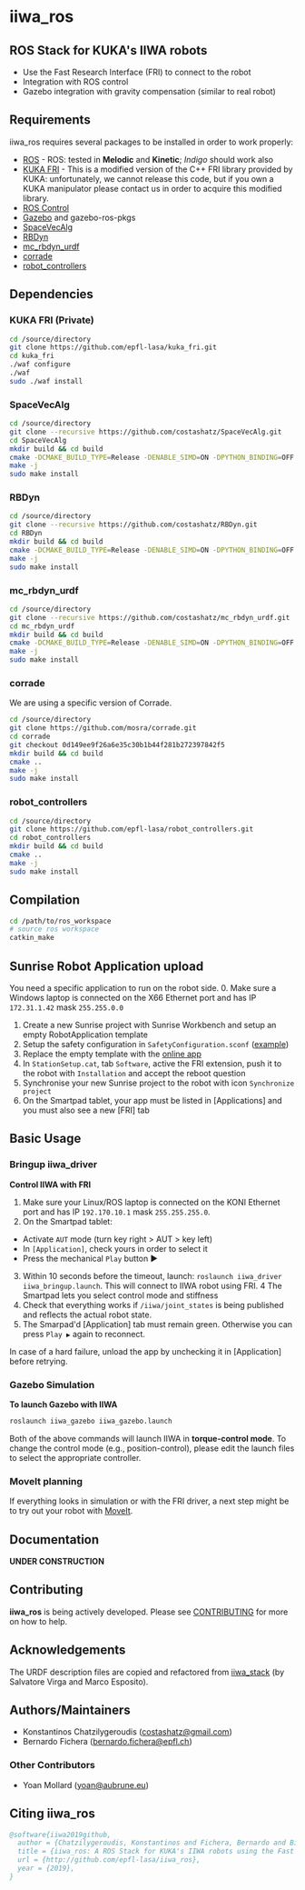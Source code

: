 iiwa_ros
========
 
ROS Stack for KUKA's IIWA robots
---------------------------------------
 
  - Use the Fast Research Interface (FRI) to connect to the robot
  - Integration with ROS control
  - Gazebo integration with gravity compensation (similar to real robot)

Requirements
-----------

iiwa_ros requires several packages to be installed in order to work properly:

* [ROS] - ROS: tested in **Melodic** and **Kinetic**; *Indigo* should work also
* [KUKA FRI] - This is a modified version of the C++ FRI library provided by KUKA: unfortunately, we cannot release this code, but if you own a KUKA manipulator please contact us in order to acquire this modified library.
* [ROS Control]
* [Gazebo] and gazebo-ros-pkgs
* [SpaceVecAlg]
* [RBDyn]
* [mc_rbdyn_urdf]
* [corrade]
* [robot_controllers]

Dependencies
-------------

### KUKA FRI (Private)

```sh
cd /source/directory
git clone https://github.com/epfl-lasa/kuka_fri.git
cd kuka_fri
./waf configure
./waf
sudo ./waf install
```

### SpaceVecAlg

```sh
cd /source/directory
git clone --recursive https://github.com/costashatz/SpaceVecAlg.git
cd SpaceVecAlg
mkdir build && cd build
cmake -DCMAKE_BUILD_TYPE=Release -DENABLE_SIMD=ON -DPYTHON_BINDING=OFF ..
make -j
sudo make install
```

### RBDyn

```sh
cd /source/directory
git clone --recursive https://github.com/costashatz/RBDyn.git
cd RBDyn
mkdir build && cd build
cmake -DCMAKE_BUILD_TYPE=Release -DENABLE_SIMD=ON -DPYTHON_BINDING=OFF ..
make -j
sudo make install
```

### mc_rbdyn_urdf

```sh
cd /source/directory
git clone --recursive https://github.com/costashatz/mc_rbdyn_urdf.git
cd mc_rbdyn_urdf
mkdir build && cd build
cmake -DCMAKE_BUILD_TYPE=Release -DENABLE_SIMD=ON -DPYTHON_BINDING=OFF ..
make -j
sudo make install
```

### corrade

We are using a specific version of Corrade.

```sh
cd /source/directory
git clone https://github.com/mosra/corrade.git
cd corrade
git checkout 0d149ee9f26a6e35c30b1b44f281b272397842f5
mkdir build && cd build
cmake ..
make -j
sudo make install
```

### robot_controllers

```sh
cd /source/directory
git clone https://github.com/epfl-lasa/robot_controllers.git
cd robot_controllers
mkdir build && cd build
cmake ..
make -j
sudo make install
```

Compilation
------------

```sh
cd /path/to/ros_workspace
# source ros workspace
catkin_make
```

Sunrise Robot Application upload
------------
You need a specific application to run on the robot side.
0. Make sure a Windows laptop is connected on the X66 Ethernet port and has IP `172.31.1.42` mask `255.255.0.0`
1. Create a new Sunrise project with Sunrise Workbench and setup an empty RobotApplication template 
2. Setup the safety configuration in `SafetyConfiguration.sconf` ([example](https://github.com/IFL-CAMP/iiwa_stack/wiki/safetyconf))
3. Replace the empty template with the [online app](https://github.com/epfl-lasa/iiwa_ros/blob/master/iiwa_driver/java/FRIOverlay.java)
4. In `StationSetup.cat`, tab `Software`, active the FRI extension, push it to the robot with `Installation` and accept the reboot question
5. Synchronise your new Sunrise project to the robot with icon `Synchronize project`
6. On the Smartpad tablet, your app must be listed in [Applications] and you must also see a new [FRI] tab

Basic Usage
--------------

### Bringup iiwa_driver

**Control IIWA with FRI**

1. Make sure your Linux/ROS laptop is connected on the KONI Ethernet port and has IP `192.170.10.1` mask `255.255.255.0`.
2. On the Smartpad tablet:

* Activate `AUT` mode (turn key right > AUT > key left)
* In `[Application]`, check yours in order to select it
* Press the mechanical `Play` button ▶

3. Within 10 seconds before the timeout, launch: `roslaunch iiwa_driver iiwa_bringup.launch`. This will connect to IIWA robot using FRI.
4 The Smartpad lets you select control mode and stiffness
5. Check that everything works if `/iiwa/joint_states` is being published and reflects the actual robot state.
6. The Smarpad'd [Application] tab must remain green. Otherwise you can press `Play ▶` again to reconnect.

In case of a hard failure, unload the app by unchecking it in [Application] before retrying.

### Gazebo Simulation

**To launch Gazebo with IIWA**

```sh
roslaunch iiwa_gazebo iiwa_gazebo.launch
```

Both of the above commands will launch IIWA in **torque-control mode**. To change the control mode (e.g., position-control), please edit the launch files to select the appropriate controller.

### MoveIt planning

If everything looks in simulation or with the FRI driver, a next step might be to try out your robot with [MoveIt](/iiwa_moveit).

Documentation
---------------------

**UNDER CONSTRUCTION**

Contributing
---------------------

**iiwa_ros** is being actively developed. Please see [CONTRIBUTING](CONTRIBUTING.md) for more on how to help.

Acknowledgements
---------------------
The URDF description files are copied and refactored from [iiwa_stack] (by Salvatore Virga and Marco Esposito).

Authors/Maintainers
---------------------

- Konstantinos Chatzilygeroudis (costashatz@gmail.com)
- Bernardo Fichera (bernardo.fichera@epfl.ch)

### Other Contributors

- Yoan Mollard (yoan@aubrune.eu)

Citing iiwa_ros
------------------

```bibtex
@software{iiwa2019github,
  author = {Chatzilygeroudis, Konstantinos and Fichera, Bernardo and Billard, Aude},
  title = {iiwa_ros: A ROS Stack for KUKA's IIWA robots using the Fast Research Interface},
  url = {http://github.com/epfl-lasa/iiwa_ros},
  year = {2019},
}
```

[ros]: http://www.ros.org
[gazebo]: http://gazebosim.org/
[ros control]: http://wiki.ros.org/ros_control
[kuka fri]: https://github.com/costashatz/kuka_fri
[spacevecalg]: https://github.com/costashatz/SpaceVecAlg
[rbdyn]: https://github.com/costashatz/RBDyn
[mc_rbdyn_urdf]: https://github.com/costashatz/mc_rbdyn_urdf
[robot_controllers]: https://github.com/epfl-lasa/robot_controllers
[corrade]: https://github.com/mosra/corrade
[iiwa_stack]: https://github.com/IFL-CAMP/iiwa_stack
